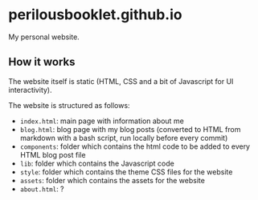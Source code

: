 # perilousbooklet.github.io

My personal website.

## How it works

The website itself is static (HTML, CSS and a bit of Javascript for UI interactivity).

The website is structured as follows:

- `index.html`: main page with information about me
- `blog.html`: blog page with my blog posts (converted to HTML from markdown with a bash script, run locally before every commit)
- `components`: folder which contains the html code to be added to every HTML blog post file
- `lib`: folder which contains the Javascript code
- `style`: folder which contains the theme CSS files for the website
- `assets`: folder which contains the assets for the website
- `about.html`: ?
